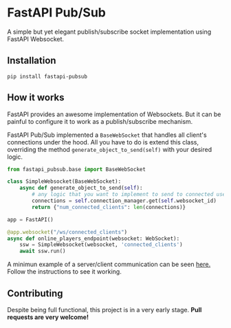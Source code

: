 # FastAPI Pub/Sub

A simple but yet elegant publish/subscribe socket implementation using FastAPI Websocket.

## Installation

```
pip install fastapi-pubsub
```

## How it works

FastAPI provides an awesome implementation of Websockets. But it can be painful to configure it to work as a publish/subscribe mechanism.

FastAPI Pub/Sub implemented a `BaseWebSocket` that handles all client's connections under the hood. All you have to do is extend this class, overriding the method `generate_object_to_send(self)` with your desired logic.

```python
from fastapi_pubsub.base import BaseWebSocket

class SimpleWebsocket(BaseWebSocket):
    async def generate_object_to_send(self):
        # any logic that you want to implement to send to connected users
        connections = self.connection_manager.get(self.websocket_id)
        return {"num_connected_clients": len(connections)}
```

```python
app = FastAPI()

@app.websocket("/ws/connected_clients")
async def online_players_endpoint(websocket: WebSocket):
    ssw = SimpleWebsocket(websocket, 'connected_clients')
    await ssw.run()
```

A minimun example of a server/client communication can be seen [here.](https://github.com/dhiogocorrea/fastapi-pubsub/tree/main/examples) Follow the instructions to see it working.

## Contributing

Despite being full functional, this project is in a very early stage. **Pull requests are very welcome!**
